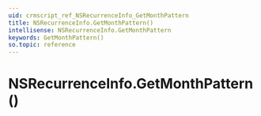 ```yaml
---
uid: crmscript_ref_NSRecurrenceInfo_GetMonthPattern
title: NSRecurrenceInfo.GetMonthPattern()
intellisense: NSRecurrenceInfo.GetMonthPattern
keywords: GetMonthPattern()
so.topic: reference
---
```


# NSRecurrenceInfo.GetMonthPattern()

